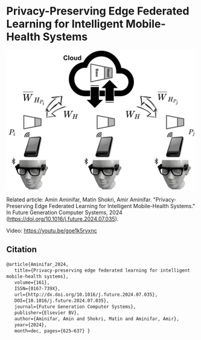 # Privacy-Preserving Edge Federated Learning for Intelligent Mobile-Health Systems

<div align="center">
  <img src="./img/main.png" alt="Fed-eGlass" width="500">
</div>


Related article: Amin Aminifar, Matin Shokri, Amir Aminifar. "Privacy-Preserving Edge Federated Learning for Intelligent Mobile-Health Systems." In Future Generation Computer Systems, 2024 (https://doi.org/10.1016/j.future.2024.07.035).

Video: https://youtu.be/goe1k5rvxnc

## Citation

```
@article{Aminifar_2024,
   title={Privacy-preserving edge federated learning for intelligent mobile-health systems},
   volume={161},
   ISSN={0167-739X},
   url={http://dx.doi.org/10.1016/j.future.2024.07.035},
   DOI={10.1016/j.future.2024.07.035},
   journal={Future Generation Computer Systems},
   publisher={Elsevier BV},
   author={Aminifar, Amin and Shokri, Matin and Aminifar, Amir},
   year={2024},
   month=dec, pages={625–637} }

```
